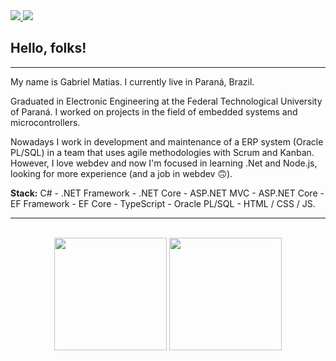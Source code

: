<a href="www.linkedin.com/in/gmatiass">
  <span>
    <img src="https://img.shields.io/badge/linkedin-%230077B5.svg?&style=for-the-badge&logo=linkedin&logoColor=white" />
  </span>
</a>
<a href="https://www.instagram.com/gmatiass">
  <span>
    <img src="https://img.shields.io/badge/instagram-%23E4405F.svg?&style=for-the-badge&logo=instagram&logoColor=white" />
  </span>
</a>

## Hello, folks!

---

My name is Gabriel Matias. I currently live in Paraná, Brazil.

Graduated in Electronic Engineering at the Federal Technological University of Paraná. I worked on projects in the field of embedded systems and microcontrollers.

Nowadays I work in development and maintenance of a ERP system (Oracle PL/SQL) in a team that uses agile methodologies with Scrum and Kanban. However, I love webdev and now I'm focused in learning .Net and Node.js, looking for more experience (and a job in webdev 🙃).

<b>Stack:</b> C# - .NET Framework - .NET Core - ASP.NET MVC - ASP.NET Core - EF Framework - EF Core - TypeScript - Oracle PL/SQL - HTML / CSS / JS.

---

<br />
<div align="center">
  <img height="180em" src="https://github-readme-stats.vercel.app/api?username=gmatiass&show_icons=true&theme=aura&include_all_commits=true&count_private=true"/>
  <img height="180em" src="https://github-readme-stats.vercel.app/api/top-langs/?username=gmatiass&layout=compact&langs_count=7&theme=aura"/>
</div>
<br />
